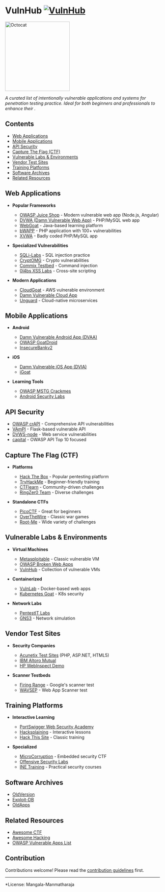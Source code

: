 # VulnHub [![VulnHub](https://awesome.re/badge.svg)](https://awesome.re)


<img src="https://octodex.github.com/images/grim-repo.jpg" alt="Octocat" width="210" height="225">

*A curated list of intentionally vulnerable applications and systems for penetration testing practice. Ideal for both beginners and professionals to enhance their  .*

## Contents

- [Web Applications](#web-applications)
- [Mobile Applications](#mobile-applications)
- [API Security](#api-security)
- [Capture The Flag (CTF)](#capture-the-flag-ctf)
- [Vulnerable Labs & Environments](#vulnerable-labs--environments)
- [Vendor Test Sites](#vendor-test-sites)
- [Training Platforms](#training-platforms)
- [Software Archives](#software-archives)
- [Related Resources](#related-resources)

## Web Applications

- **Popular Frameworks**
  - [OWASP Juice Shop](https://github.com/juice-shop/juice-shop) - Modern vulnerable web app (Node.js, Angular)
  - [DVWA (Damn Vulnerable Web App)](http://www.dvwa.co.uk/) - PHP/MySQL web app
  - [WebGoat](https://github.com/webgoat/webgoat) - Java-based learning platform
  - [bWAPP](http://sourceforge.net/projects/bwapp/) - PHP application with 100+ vulnerabilities
  - [XVWA](https://github.com/s4n7h0/xvwa) - Badly coded PHP/MySQL app

- **Specialized Vulnerabilities**
  - [SQLi-Labs](https://github.com/Audi-1/sqli-labs) - SQL injection practice
  - [CryptOMG](https://github.com/SpiderLabs/CryptOMG) - Crypto vulnerabilities
  - [Commix Testbed](https://github.com/stasinopoulos/commix-testbed) - Command injection
  - [0l4bs XSS Labs](https://github.com/tegal1337/0l4bs) - Cross-site scripting

- **Modern Applications**
  - [CloudGoat](https://github.com/RhinoSecurityLabs/cloudgoat) - AWS vulnerable environment
  - [Damn Vulnerable Cloud App](https://github.com/m6a-UdS/dvca)
  - [Unguard](https://github.com/dynatrace-oss/unguard) - Cloud-native microservices

## Mobile Applications

- **Android**
  - [Damn Vulnerable Android App (DVAA)](https://code.google.com/p/dvaa/)
  - [OWASP GoatDroid](https://github.com/jackMannino/OWASP-GoatDroid-Project)
  - [InsecureBankv2](https://github.com/dineshshetty/Android-InsecureBankv2)

- **iOS**
  - [Damn Vulnerable iOS App (DVIA)](http://damnvulnerableiosapp.com/)
  - [iGoat](https://github.com/OWASP/igoat)

- **Learning Tools**
  - [OWASP MSTG Crackmes](https://github.com/OWASP/owasp-mstg/tree/master/Crackmes)
  - [Android Security Labs](https://securitycompass.github.io/AndroidLabs/)

## API Security

- [OWASP crAPI](https://github.com/OWASP/crAPI) - Comprehensive API vulnerabilities
- [VAmPI](https://github.com/erev0s/VAmPI) - Flask-based vulnerable API
- [DVWS-node](https://github.com/snoopysecurity/dvws-node) - Web service vulnerabilities
- [capital](https://github.com/Checkmarx/capital) - OWASP API Top 10 focused

## Capture The Flag (CTF)

- **Platforms**
  - [Hack The Box](https://www.hackthebox.eu) - Popular pentesting platform
  - [TryHackMe](https://tryhackme.com/) - Beginner-friendly training
  - [CTFlearn](http://ctflearn.com/) - Community-driven challenges
  - [RingZer0 Team](https://ringzer0team.com/) - Diverse challenges

- **Standalone CTFs**
  - [PicoCTF](https://picoctf.com/) - Great for beginners
  - [OverTheWire](http://www.overthewire.org/wargames/) - Classic war games
  - [Root-Me](http://www.root-me.org/) - Wide variety of challenges

## Vulnerable Labs & Environments

- **Virtual Machines**
  - [Metasploitable](https://sourceforge.net/projects/metasploitable/) - Classic vulnerable VM
  - [OWASP Broken Web Apps](https://www.owasp.org/index.php/OWASP_Broken_Web_Applications_Project)
  - [VulnHub](https://vulnhub.com/) - Collection of vulnerable VMs

- **Containerized**
  - [VulnLab](https://github.com/Yavuzlar/VulnLab) - Docker-based web apps
  - [Kubernetes Goat](https://github.com/madhuakula/kubernetes-goat) - K8s security

- **Network Labs**
  - [PentestIT Labs](https://lab.pentestit.ru/)
  - [GNS3](https://www.gns3.com/) - Network simulation

## Vendor Test Sites

- **Security Companies**
  - [Acunetix Test Sites](https://testphp.vulnweb.com/) (PHP, ASP.NET, HTML5)
  - [IBM Altoro Mutual](http://demo.testfire.net/)
  - [HP WebInspect Demo](http://zero.webappsecurity.com)

- **Scanner Testbeds**
  - [Firing Range](https://public-firing-range.appspot.com/) - Google's scanner test
  - [WAVSEP](https://github.com/sectooladdict/wavsep) - Web App Scanner test

## Training Platforms

- **Interactive Learning**
  - [PortSwigger Web Security Academy](https://portswigger.net/web-security)
  - [Hacksplaining](https://www.hacksplaining.com/) - Interactive lessons
  - [Hack This Site](http://www.hackthissite.org/) - Classic training

- **Specialized**
  - [MicroCorruption](https://microcorruption.com/) - Embedded security CTF
  - [Offensive Security Labs](https://www.offensive-security.com/labs/)
  - [INE Training](https://ine.com/) - Practical security courses

## Software Archives

- [OldVersion](http://www.oldversion.com/)
- [Exploit-DB](https://www.exploit-db.com/)
- [OldApps](http://www.oldapps.com/)

## Related Resources

- [Awesome CTF](https://github.com/apsdehal/awesome-ctf)
- [Awesome Hacking](https://github.com/Hack-with-Github/Awesome-Hacking)
- [OWASP Vulnerable Apps List](https://owasp.org/www-project-vulnerable-web-applications-directory/)

## Contribution

Contributions welcome! Please read the [contribution guidelines](CONTRIBUTING.md) first.

---

*License:
Mangala-Manmatharaja
